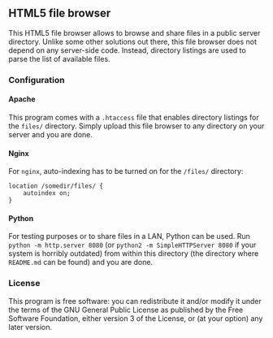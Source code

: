 HTML5 file browser
---

This HTML5 file browser allows to browse and share files in a public server directory. Unlike some other solutions out there, this file browser does not depend on any server-side code. Instead, directory listings are used to parse the list of available files.

### Configuration
#### Apache
This program comes with a `.htaccess` file that enables directory listings for the `files/` directory. Simply upload this file browser to any directory on your server and you are done.

#### Nginx
For `nginx`, auto-indexing has to be turned on for the `/files/` directory:
```
location /somedir/files/ {
    autoindex on;
}
```

#### Python
For testing purposes or to share files in a LAN, Python can be used. Run `python -m http.server 8080` (or `python2 -m SimpleHTTPServer 8080` if your system is  horribly outdated) from within this directory (the directory where `README.md` can be found) and you are done.

### License
This program is free software: you can redistribute it and/or modify
it under the terms of the GNU General Public License as published by
the Free Software Foundation, either version 3 of the License, or
(at your option) any later version.

